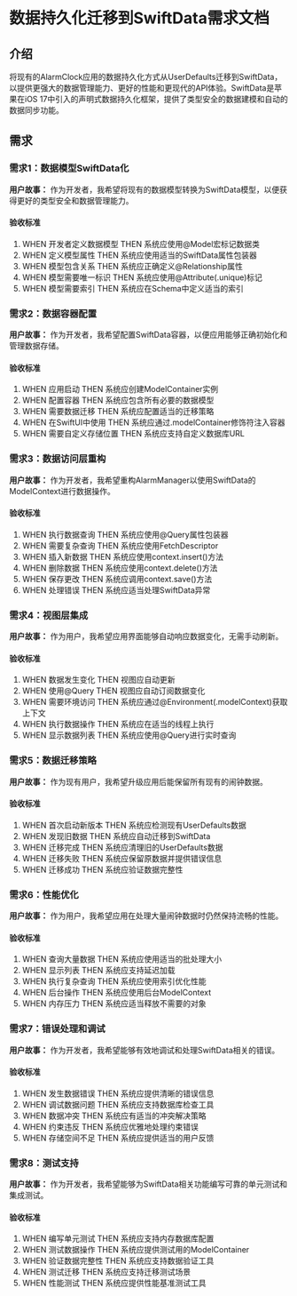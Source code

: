 # 数据持久化迁移到SwiftData需求文档

## 介绍

将现有的AlarmClock应用的数据持久化方式从UserDefaults迁移到SwiftData，以提供更强大的数据管理能力、更好的性能和更现代的API体验。SwiftData是苹果在iOS 17中引入的声明式数据持久化框架，提供了类型安全的数据建模和自动的数据同步功能。

## 需求

### 需求1：数据模型SwiftData化

**用户故事：** 作为开发者，我希望将现有的数据模型转换为SwiftData模型，以便获得更好的类型安全和数据管理能力。

#### 验收标准

1. WHEN 开发者定义数据模型 THEN 系统应使用@Model宏标记数据类
2. WHEN 定义模型属性 THEN 系统应使用适当的SwiftData属性包装器
3. WHEN 模型包含关系 THEN 系统应正确定义@Relationship属性
4. WHEN 模型需要唯一标识 THEN 系统应使用@Attribute(.unique)标记
5. WHEN 模型需要索引 THEN 系统应在Schema中定义适当的索引

### 需求2：数据容器配置

**用户故事：** 作为开发者，我希望配置SwiftData容器，以便应用能够正确初始化和管理数据存储。

#### 验收标准

1. WHEN 应用启动 THEN 系统应创建ModelContainer实例
2. WHEN 配置容器 THEN 系统应包含所有必要的数据模型
3. WHEN 需要数据迁移 THEN 系统应配置适当的迁移策略
4. WHEN 在SwiftUI中使用 THEN 系统应通过.modelContainer修饰符注入容器
5. WHEN 需要自定义存储位置 THEN 系统应支持自定义数据库URL

### 需求3：数据访问层重构

**用户故事：** 作为开发者，我希望重构AlarmManager以使用SwiftData的ModelContext进行数据操作。

#### 验收标准

1. WHEN 执行数据查询 THEN 系统应使用@Query属性包装器
2. WHEN 需要复杂查询 THEN 系统应使用FetchDescriptor
3. WHEN 插入新数据 THEN 系统应使用context.insert()方法
4. WHEN 删除数据 THEN 系统应使用context.delete()方法
5. WHEN 保存更改 THEN 系统应调用context.save()方法
6. WHEN 处理错误 THEN 系统应适当处理SwiftData异常

### 需求4：视图层集成

**用户故事：** 作为用户，我希望应用界面能够自动响应数据变化，无需手动刷新。

#### 验收标准

1. WHEN 数据发生变化 THEN 视图应自动更新
2. WHEN 使用@Query THEN 视图应自动订阅数据变化
3. WHEN 需要环境访问 THEN 系统应通过@Environment(\.modelContext)获取上下文
4. WHEN 执行数据操作 THEN 系统应在适当的线程上执行
5. WHEN 显示数据列表 THEN 系统应使用@Query进行实时查询

### 需求5：数据迁移策略

**用户故事：** 作为现有用户，我希望升级应用后能保留所有现有的闹钟数据。

#### 验收标准

1. WHEN 首次启动新版本 THEN 系统应检测现有UserDefaults数据
2. WHEN 发现旧数据 THEN 系统应自动迁移到SwiftData
3. WHEN 迁移完成 THEN 系统应清理旧的UserDefaults数据
4. WHEN 迁移失败 THEN 系统应保留原数据并提供错误信息
5. WHEN 迁移成功 THEN 系统应验证数据完整性

### 需求6：性能优化

**用户故事：** 作为用户，我希望应用在处理大量闹钟数据时仍然保持流畅的性能。

#### 验收标准

1. WHEN 查询大量数据 THEN 系统应使用适当的批处理大小
2. WHEN 显示列表 THEN 系统应支持延迟加载
3. WHEN 执行复杂查询 THEN 系统应使用索引优化性能
4. WHEN 后台操作 THEN 系统应使用后台ModelContext
5. WHEN 内存压力 THEN 系统应适当释放不需要的对象

### 需求7：错误处理和调试

**用户故事：** 作为开发者，我希望能够有效地调试和处理SwiftData相关的错误。

#### 验收标准

1. WHEN 发生数据错误 THEN 系统应提供清晰的错误信息
2. WHEN 调试数据问题 THEN 系统应支持数据库检查工具
3. WHEN 数据冲突 THEN 系统应有适当的冲突解决策略
4. WHEN 约束违反 THEN 系统应优雅地处理约束错误
5. WHEN 存储空间不足 THEN 系统应提供适当的用户反馈

### 需求8：测试支持

**用户故事：** 作为开发者，我希望能够为SwiftData相关功能编写可靠的单元测试和集成测试。

#### 验收标准

1. WHEN 编写单元测试 THEN 系统应支持内存数据库配置
2. WHEN 测试数据操作 THEN 系统应提供测试用的ModelContainer
3. WHEN 验证数据完整性 THEN 系统应支持数据验证工具
4. WHEN 测试迁移 THEN 系统应支持迁移测试场景
5. WHEN 性能测试 THEN 系统应提供性能基准测试工具